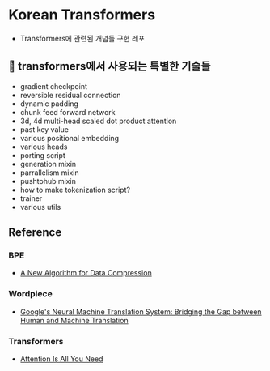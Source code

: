 # Korean Transformers
- Transformers에 관련된 개념들 구현 레포

## 🤗 transformers에서 사용되는 특별한 기술들
- gradient checkpoint
- reversible residual connection
- dynamic padding
- chunk feed forward network
- 3d, 4d multi-head scaled dot product attention
- past key value
- various positional embedding
- various heads
- porting script
- generation mixin
- parrallelism mixin
- pushtohub mixin
- how to make tokenization script?
- trainer
- various utils


## Reference

### BPE
- [A New Algorithm for Data Compression](https://www.derczynski.com/papers/archive/BPE_Gage.pdf)

### Wordpiece
- [Google's Neural Machine Translation System: Bridging the Gap between Human and Machine Translation](https://arxiv.org/abs/1609.08144)

### Transformers
- [Attention Is All You Need](https://papers.nips.cc/paper/2017/file/3f5ee243547dee91fbd053c1c4a845aa-Paper.pdf)
